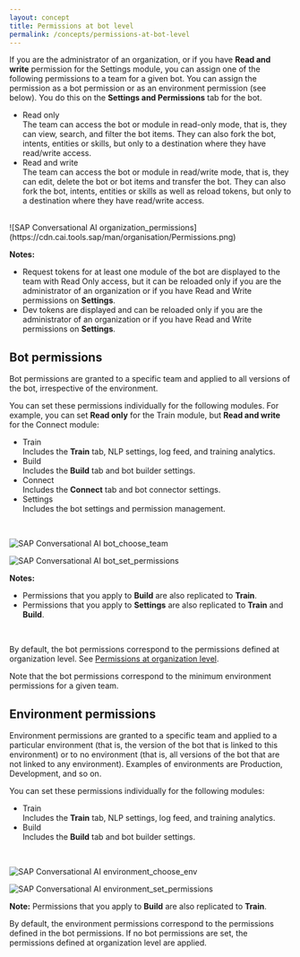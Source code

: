 ```yaml
---
layout: concept
title: Permissions at bot level
permalink: /concepts/permissions-at-bot-level
---
```


If you are the administrator of an organization, or if you have **Read and write** permission for the Settings module, you can assign one of the following permissions to a team for a given bot. You can assign the permission as a bot permission or as an environment permission (see below). You do this on the **Settings and Permissions** tab for the bot.

- Read only  
  The team can access the bot or module in read-only mode, that is, they can view, search, and filter the bot items. They can also fork the bot, intents, entities or skills, but only to a destination where they have read/write access.  
- Read and write  
  The team can access the bot or module in read/write mode, that is, they can edit, delete the bot or bot items and transfer the bot. They can also fork the bot, intents, entities or skills as well as reload tokens, but only to a destination where they have read/write access.  

<br />
![SAP Conversational AI organization_permissions](https://cdn.cai.tools.sap/man/organisation/Permissions.png)

**Notes:**
- Request tokens for at least one module of the bot are displayed to the team with Read Only access, but it can be reloaded only if you are the administrator of an organization or if you have Read and Write permissions on **Settings**.
- Dev tokens are displayed and can be reloaded only if you are the administrator of an organization or if you have Read and Write permissions on **Settings**.
 
## Bot permissions
Bot permissions are granted to a specific team and applied to all versions of the bot, irrespective of the environment.

You can set these permissions individually for the following modules. For example, you can set **Read only** for the Train module, but **Read and write** for the Connect module:

- Train  
  Includes the **Train** tab, NLP settings, log feed, and training analytics.  
- Build  
  Includes the **Build** tab and bot builder settings.  
- Connect  
  Includes the **Connect** tab and bot connector settings.  
- Settings  
  Includes the bot settings and permission management.
 
<br />
 
![SAP Conversational AI bot_choose_team](https://cdn.cai.tools.sap/man/organisation/Bot-Chooseteam.png)

![SAP Conversational AI bot_set_permissions](https://cdn.cai.tools.sap/man/organisation/Bot-set-permissions.png)

**Notes:**
- Permissions that you apply to **Build** are also replicated to **Train**.
- Permissions that you apply to **Settings** are also replicated to **Train** and **Build**.  
 
<br />
 
By default, the bot permissions correspond to the permissions defined at organization level. See [Permissions at organization level](https://cai.tools.sap/docs/concepts/permissions-at-organization-level).

Note that the bot permissions correspond to the minimum environment permissions for a given team.

## Environment permissions

Environment permissions are granted to a specific team and applied to a particular environment (that is, the version of the bot that is linked to this environment) or to no environment (that is, all versions of the bot that are not linked to any environment). Examples of environments are Production, Development, and so on.

You can set these permissions individually for the following modules:

- Train  
  Includes the **Train** tab, NLP settings, log feed, and training analytics.  
- Build  
  Includes the **Build** tab and bot builder settings.  
  
<br />

![SAP Conversational AI environment_choose_env](https://cdn.cai.tools.sap/man/organisation/Env-Choose-env.png)

![SAP Conversational AI environment_set_permissions](https://cdn.cai.tools.sap/man/organisation/Env-set-permissions.png)

**Note:** Permissions that you apply to **Build** are also replicated to **Train**.

By default, the environment permissions correspond to the permissions defined in the bot permissions. If no bot permissions are set, the permissions defined at organization level are applied.

